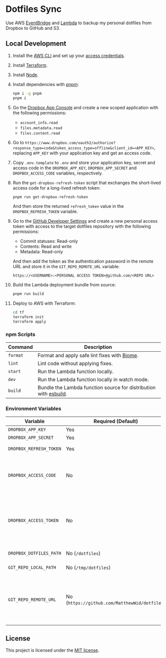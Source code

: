 # Dotfiles Sync

Use AWS [EventBridge](https://aws.amazon.com/eventbridge/) and [Lambda](https://aws.amazon.com/lambda/) to backup my personal dotfiles from Dropbox to GitHub and S3.

## Local Development

1. Install the [AWS CLI](https://docs.aws.amazon.com/cli/latest/userguide/getting-started-install.html) and set up your [access credentials](https://docs.aws.amazon.com/cli/v1/userguide/cli-chap-authentication.html).

2. Install [Terraform](https://developer.hashicorp.com/terraform/tutorials/aws-get-started/install-cli).

3. Install [Node](https://nodejs.org/en/learn/getting-started/how-to-install-nodejs).

4. Install dependencies with [pnpm](https://pnpm.io/):

    ```bash
    npm i -g pnpm
    pnpm i
    ```

5. Go the [Dropbox App Console](https://www.dropbox.com/developers/apps) and create a new scoped application with the following permissions:

    - `account_info.read`
    - `files.metadata.read`
    - `files.content.read`

6. Go to `https://www.dropbox.com/oauth2/authorize?response_type=code&token_access_type=offline&client_id=<APP_KEY>`, replacing `APP_KEY` with your application key and get an access code.

7. Copy `.env.template` to `.env` and store your application key, secret and access code in the `DROPBOX_APP_KEY`, `DROPBOX_APP_SECRET` and `DROPBOX_ACCESS_CODE` variables, respectively.

8. Run the `get-dropbox-refresh-token` script that exchanges the short-lived access code for a long-lived refresh token:

    ```bash
    pnpm run get-dropbox-refresh-token
    ```

    And then store the returned `refresh_token` value in the `DROPBOX_REFRESH_TOKEN` variable.

9. Go to the [GitHub Developer Settings](https://github.com/settings/personal-access-tokens) and create a new personal access token with access to the target dotfiles repository with the following permissions:

    - Commit statuses: Read-only
    - Contents: Read and write
    - Metadata: Read-only 

    And then add the token as the authentication password in the remote URL and store it in the `GIT_REPO_REMOTE_URL` variable:

    ```
    https://<USERNAME>:<PERSONAL ACCESS TOKEN>@github.com/<REPO URL>
    ```

9. Build the Lambda deployment bundle from source:

    ```bash
    pnpm run build
    ```

10. Deploy to AWS with Terraform:

    ```bash
    cd tf
    terraform init
    terraform apply
    ```

### npm Scripts

|Command|Description|
|---|---|
|`format`|Format and apply safe lint fixes with [Biome](https://biomejs.dev/).|
|`lint`|Lint code without applying fixes.
|`start`|Run the Lambda function locally.|
|`dev`|Run the Lambda function locally in watch mode.|
|`build`|Bundle the Lambda function source for distribution with [esbuild](https://esbuild.github.io/).|

### Environment Variables

|Variable|Required (Default)|Description|
|-|-|-|
|`DROPBOX_APP_KEY`|Yes|Dropbox application key.|
|`DROPBOX_APP_SECRET`|Yes|Dropbox application secret.|
|`DROPBOX_REFRESH_TOKEN`|Yes|Long-lived refresh token used to get new access tokens.|
|`DROPBOX_ACCESS_CODE`|No|Interim access code given after Dropbox OAuth2 flow is completed for the first time.<br><br>Used to acquire the initial access and refresh token.|
|`DROPBOX_ACCESS_TOKEN`|No|Short-lived access token used to make requests to Dropbox.<br><br>This should only be used during development, as in production access tokens will be generated at runtime using the refresh token in `DROPBOX_REFRESH_TOKEN`.|
|`DROPBOX_DOTFILES_PATH`|No (`/dotfiles`)|Remote path to the dotfiles folder in your Dropbox account.|
|`GIT_REPO_LOCAL_PATH`|No (`/tmp/dotfiles`)|Local path to clone the Git repository into.|
|`GIT_REPO_REMOTE_URL`|No (`https://github.com/MatthewWid/dotfiles`)|URL of the Git remote to pull and push files from and to.<br><br>Should include authentication details that grant permission to read and write repository contents (Eg, `https://<USERNAME>:<PERSONAL ACCESS TOKEN>@github.com/MatthewWid/dotfiles`).|

## License

This project is licensed under the [MIT license](https://opensource.org/license/mit/).
